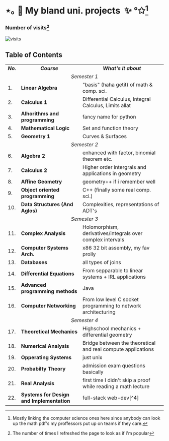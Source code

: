 # ⋆｡ 🌟 My bland uni. projects  ✨ °✩[^1]
### Number of visits[^2]
![visits](https://profile-counter.glitch.me/viktorashi/count.svg)

## Table of Contents
<table align=center>
 <tr align=center>
    <td> <b><i>No.</b></i> </td>
    <td> <b><i>Course</b></i> </td>
    <td><b><i>What's it about</b></i></td>
  </tr>
  <tr>
    <td colspan=3 align=center><i>Semester 1</i></td>
  </tr>
  <tr>
    <td> 1. </td>
    <td> <b> Linear Algebra </b></td>
    <td> "basis" (haha getit) of math & comp. sci.  </td>
  </tr>
  <tr>
    <td> 2. </td>
    <td> <b> Calculus 1 </b></td>
    <td> Differential Calculus, Integral Calculus, Limits allat </td>
  </tr>
<tr>
    <td> 3. </td>
    <td> <b> Alhorithms and programming </b></td>
    <td> fancy name for python </td>
  </tr>
  <tr>
    <td> 4. </td>
    <td> <b> Mathematical Logic </b></td>
    <td> Set and function theory </td>
  </tr>
    <tr>
    <td> 5. </td>
    <td> <b> Geometry 1 </b></td>
    <td>  Curves & Surfaces  </td>
  </tr>  
<td colspan=3 align=center><i>Semester 2</i></td>
  <tr>
    <td> 6. </td>
    <td> <b> Algebra 2 </b></td>
    <td> enhanced with factor, binomial theorem etc. </td>
  </tr> 
  <tr>
    <td> 7.  </td>
    <td> <b> Calculus 2 </b></td>
    <td>  Higher order intergrals and applications in geometry </td>
  </tr> 
  <tr>
    <td> 8. </td>
    <td> <b> Affine Geometry </b></td>
    <td> geometry++ if i remember well </td>
  </tr>     
  <tr>
    <td> 9. </td>
    <td> <b> Object oriented programming </b></td>
    <td> C++ (finally some real comp. sci.) </td>
  </tr>     
  <tr>
    <td> 10. </td>
    <td> <b> Data Structures (And Aglos) </b></td>
    <td> Complexities, representations of ADT's </td>
  </tr>     
  <td colspan=3 align=center><i>Semester 3</i></td>
  <tr>
    <td> 11. </td>
    <td> <b> Complex Analysis </b></td>
    <td> Holomorphism, derivatives/integrals over complex intervals </td>
  </tr> 
  <tr>
    <td> 12. </td>
    <td> <b> Computer Systems Arch. </b></td>
    <td> x86 32 bit assembly, my fav prolly </td>
  </tr> 
  <tr>
    <td> 13. </td>
    <td> <b> Databases </b></td>
    <td> all types of joins </td>
  </tr> 
  <tr>
    <td> 14. </td>
    <td> <b> Differential Equations </b></td>
    <td> From sepparable to linear systems + IRL applications </td>
  </tr> 
  <tr>
    <td> 15. </td>
    <td> <b> Advanced programming methods </b></td>
    <td> Java  </td>
  </tr>    
  <tr>
    <td> 16. </td>
    <td> <b> Computer Networking </b></td>
    <td> From low level C socket programming to network architecturing </td>
  </tr> 
  <td colspan=3 align=center><i>Semester 4</i></td>
  <tr>
    <td> 17. </td>
    <td> <b> Theoretical Mechanics </b></td>
    <td> Highschool mechanics + differential geometry </td>
  </tr>
  <tr>
    <td> 18. </td>
    <td> <b> Numerical Analysis </b></td>
    <td> Bridge between the theoretical and real compute applications </td>
  </tr> 
  <tr>
    <td> 19. </td>
    <td> <b> Opperating Systems </b></td>
    <td> just unix </td>
  </tr> 
  <tr>
    <td> 20. </td>
    <td> <b> Probabilty Theory </b></td>
    <td> admission exam questions basically </td>
  </tr> 
  <tr>
    <td> 21. </td>
    <td> <b> Real Analysis </b></td>
    <td> first time I didn't skip a proof while reading a math lecture </td>
  </tr>    
  <tr>
    <td> 22. </td>
    <td> <b> Systems for Design and Implementation </b></td>
    <td> full-stack web-dev[^4] </td>
  </tr>     
</table>

[^1]:Mostly linking the computer science ones here since anybody can look up the math pdf's my proffessors put up on teams if they care.
[^2]:The number of times I refreshed the page to look as if i'm popular
[^3]:I probably got the name wrong trying to translate it from romanian
[^4]:Finally something useful (i chose react btw but also worked with angular)

